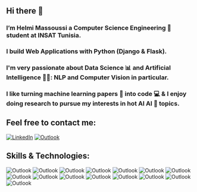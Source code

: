 ## Hi there 👋
### I’m Helmi Massoussi a Computer Science Engineering 💼 student  at INSAT Tunisia. 
### I build Web Applications with Python (Django & Flask).
### I'm very passionate about Data Science 📊 and Artificial Intelligence 👨‍💻: NLP and Computer Vision in particular.
### I like turning machine learning papers 📝 into code ‍💻 & I enjoy doing research to pursue my interests in hot AI AI 🧠 topics.

## Feel free to contact me: 
[![LinkedIn](https://img.shields.io/badge/LinkedIn-0077B5?style=for-the-badge&logo=linkedin&logoColor=white)](https://www.linkedin.com/in/massoussihelmi/)
[![Outlook](https://img.shields.io/badge/Microsoft_Outlook-0078D4?style=for-the-badge&logo=microsoft-outlook&logoColor=white)](mailto:helmimessoussi@insat.ucarthage.tn)

## Skills & Technologies:
![Outlook](https://img.shields.io/badge/Python-FFD43B?style=for-the-badge&logo=python&logoColor=blue)
![Outlook](https://img.shields.io/badge/Keras-FF0000?style=for-the-badge&logo=keras&logoColor=white)
![Outlook](https://img.shields.io/badge/TensorFlow-FF6F00?style=for-the-badge&logo=tensorflow&logoColor=white)
![Outlook](https://img.shields.io/badge/PyTorch-EE4C2C?style=for-the-badge&logo=pytorch&logoColor=white)
![Outlook](https://img.shields.io/badge/Django-092E20?style=for-the-badge&logo=django&logoColor=green)
![Outlook](https://img.shields.io/badge/Numpy-777BB4?style=for-the-badge&logo=numpy&logoColor=white)
![Outlook](https://img.shields.io/badge/Pandas-2C2D72?style=for-the-badge&logo=pandas&logoColor=white)
![Outlook](https://img.shields.io/badge/scikit_learn-F7931E?style=for-the-badge&logo=scikit-learn&logoColor=white)
![Outlook](https://img.shields.io/badge/Streamlit-FF4B4B?style=for-the-badge&logo=Streamlit&logoColor=white)
![Outlook](https://img.shields.io/badge/HTML5-E34F26?style=for-the-badge&logo=html5&logoColor=white)
![Outlook](https://img.shields.io/badge/CSS3-1572B6?style=for-the-badge&logo=css3&logoColor=white)
![Outlook](https://img.shields.io/badge/JavaScript-323330?style=for-the-badge&logo=javascript&logoColor=F7DF1E)
![Outlook](https://img.shields.io/badge/TypeScript-007ACC?style=for-the-badge&logo=typescript&logoColor=white)
![Outlook](https://img.shields.io/badge/Docker-2CA5E0?style=for-the-badge&logo=docker&logoColor=white)
![Outlook](https://img.shields.io/badge/scikit_learn-F7931E?style=for-the-badge&logo=scikit-learn&logoColor=white)



<!--
**h3lmii/h3lmii** is a ✨ _special_ ✨ repository because its `README.md` (this file) appears on your GitHub profile.

Here are some ideas to get you started:

- 🔭 I’m currently working on ...
- 🌱 I’m currently learning ...
- 👯 I’m looking to collaborate on ...
- 🤔 I’m looking for help with ...
- 💬 Ask me about ...
- 📫 How to reach me: ...
- 😄 Pronouns: ...
- ⚡ Fun fact: ...
-->
